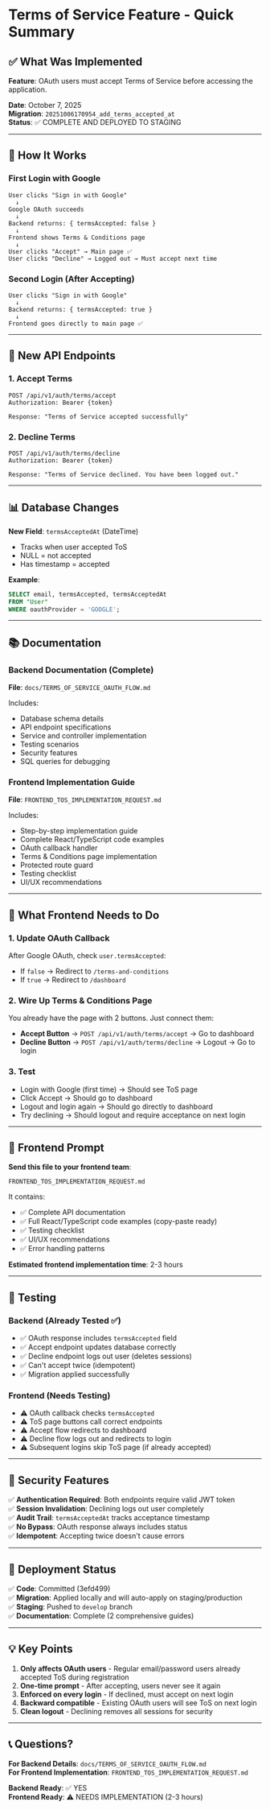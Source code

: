 # Terms of Service Feature - Quick Summary

## ✅ What Was Implemented

**Feature**: OAuth users must accept Terms of Service before accessing the application.

**Date**: October 7, 2025  
**Migration**: `20251006170954_add_terms_accepted_at`  
**Status**: ✅ COMPLETE AND DEPLOYED TO STAGING

---

## 🎯 How It Works

### First Login with Google
```
User clicks "Sign in with Google"
  ↓
Google OAuth succeeds
  ↓
Backend returns: { termsAccepted: false }
  ↓
Frontend shows Terms & Conditions page
  ↓
User clicks "Accept" → Main page ✅
User clicks "Decline" → Logged out → Must accept next time
```

### Second Login (After Accepting)
```
User clicks "Sign in with Google"
  ↓
Backend returns: { termsAccepted: true }
  ↓
Frontend goes directly to main page ✅
```

---

## 🔌 New API Endpoints

### 1. Accept Terms
```
POST /api/v1/auth/terms/accept
Authorization: Bearer {token}

Response: "Terms of Service accepted successfully"
```

### 2. Decline Terms
```
POST /api/v1/auth/terms/decline
Authorization: Bearer {token}

Response: "Terms of Service declined. You have been logged out."
```

---

## 📊 Database Changes

**New Field**: `termsAcceptedAt` (DateTime)
- Tracks when user accepted ToS
- NULL = not accepted
- Has timestamp = accepted

**Example**:
```sql
SELECT email, termsAccepted, termsAcceptedAt 
FROM "User" 
WHERE oauthProvider = 'GOOGLE';
```

---

## 📚 Documentation

### Backend Documentation (Complete)
**File**: `docs/TERMS_OF_SERVICE_OAUTH_FLOW.md`

Includes:
- Database schema details
- API endpoint specifications
- Service and controller implementation
- Testing scenarios
- Security features
- SQL queries for debugging

### Frontend Implementation Guide
**File**: `FRONTEND_TOS_IMPLEMENTATION_REQUEST.md`

Includes:
- Step-by-step implementation guide
- Complete React/TypeScript code examples
- OAuth callback handler
- Terms & Conditions page implementation
- Protected route guard
- Testing checklist
- UI/UX recommendations

---

## 🎨 What Frontend Needs to Do

### 1. Update OAuth Callback
After Google OAuth, check `user.termsAccepted`:
- If `false` → Redirect to `/terms-and-conditions`
- If `true` → Redirect to `/dashboard`

### 2. Wire Up Terms & Conditions Page
You already have the page with 2 buttons. Just connect them:
- **Accept Button** → `POST /api/v1/auth/terms/accept` → Go to dashboard
- **Decline Button** → `POST /api/v1/auth/terms/decline` → Logout → Go to login

### 3. Test
- Login with Google (first time) → Should see ToS page
- Click Accept → Should go to dashboard
- Logout and login again → Should go directly to dashboard
- Try declining → Should logout and require acceptance on next login

---

## 📝 Frontend Prompt

**Send this file to your frontend team**:
```
FRONTEND_TOS_IMPLEMENTATION_REQUEST.md
```

It contains:
- ✅ Complete API documentation
- ✅ Full React/TypeScript code examples (copy-paste ready)
- ✅ Testing checklist
- ✅ UI/UX recommendations
- ✅ Error handling patterns

**Estimated frontend implementation time**: 2-3 hours

---

## 🧪 Testing

### Backend (Already Tested ✅)
- ✅ OAuth response includes `termsAccepted` field
- ✅ Accept endpoint updates database correctly
- ✅ Decline endpoint logs out user (deletes sessions)
- ✅ Can't accept twice (idempotent)
- ✅ Migration applied successfully

### Frontend (Needs Testing)
- ⚠️ OAuth callback checks `termsAccepted`
- ⚠️ ToS page buttons call correct endpoints
- ⚠️ Accept flow redirects to dashboard
- ⚠️ Decline flow logs out and redirects to login
- ⚠️ Subsequent logins skip ToS page (if already accepted)

---

## 🔐 Security Features

✅ **Authentication Required**: Both endpoints require valid JWT token  
✅ **Session Invalidation**: Declining logs out user completely  
✅ **Audit Trail**: `termsAcceptedAt` tracks acceptance timestamp  
✅ **No Bypass**: OAuth response always includes status  
✅ **Idempotent**: Accepting twice doesn't cause errors  

---

## 🚀 Deployment Status

✅ **Code**: Committed (3efd499)  
✅ **Migration**: Applied locally and will auto-apply on staging/production  
✅ **Staging**: Pushed to `develop` branch  
✅ **Documentation**: Complete (2 comprehensive guides)  

---

## 💡 Key Points

1. **Only affects OAuth users** - Regular email/password users already accepted ToS during registration
2. **One-time prompt** - After accepting, users never see it again
3. **Enforced on every login** - If declined, must accept on next login
4. **Backward compatible** - Existing OAuth users will see ToS on next login
5. **Clean logout** - Declining removes all sessions for security

---

## 📞 Questions?

**For Backend Details**: `docs/TERMS_OF_SERVICE_OAUTH_FLOW.md`  
**For Frontend Implementation**: `FRONTEND_TOS_IMPLEMENTATION_REQUEST.md`  

**Backend Ready**: ✅ YES  
**Frontend Ready**: ⚠️ NEEDS IMPLEMENTATION (2-3 hours)
